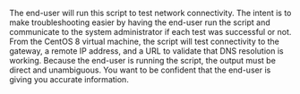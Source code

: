 The end-user will run this script to test network connectivity. The intent is to make troubleshooting easier by having the end-user run the script and communicate to the system administrator if each test was successful or not. From the CentOS 8 virtual machine, the script will test connectivity to the gateway, a remote IP address, and a URL to validate that DNS resolution is working. Because the end-user is running the script, the output must be direct and unambiguous. You want to be confident that the end-user is giving you accurate information.
